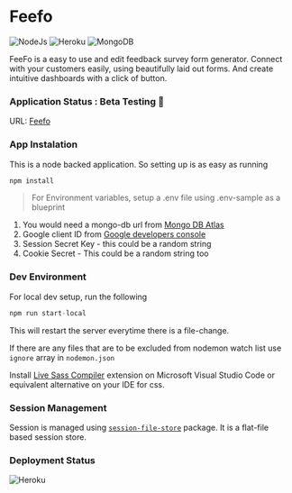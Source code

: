 # Feefo
![NodeJs](https://img.shields.io/badge/Node.Js-grey?style=flat-square&logo=node.js&logoColor=green&labelColor=black)
![Heroku](https://img.shields.io/badge/Heroku-grey?style=flat-square&logo=heroku&logoColor=white&labelColor=black)
![MongoDB](https://img.shields.io/badge/MongoDB-grey?style=flat-square&logo=mongoDb&logoColor=green&labelColor=black)

FeeFo is a easy to use and edit feedback survey form generator. Connect with your customers easily, using beautifully laid out forms. And create intuitive dashboards with a click of button.

### Application Status : Beta Testing 🧪
URL: [Feefo](https://feefo.heroku.com)

### App Instalation
This is a node backed application. So setting up is as easy as running
```js
npm install
```

> For Environment variables, setup a .env file using .env-sample as a blueprint

1. You would need a mongo-db url from [Mongo DB Atlas](https://cloud.mongodb.com/)
2. Google client ID from [Google developers console](https://console.developers.google.com/)
3. Session Secret Key - this could be a random string
4. Cookie Secret - This could be a random string too

### Dev Environment
For local dev setup, run the following
```js
npm run start-local
```

This will restart the server everytime there is a file-change. 

If there are any files that are to be excluded from nodemon watch list use ```ignore``` array in ```nodemon.json```

Install [Live Sass Compiler](https://marketplace.visualstudio.com/items?itemName=ritwickdey.live-sass) extension on Microsoft Visual Studio Code or equivalent alternative on your IDE for css.

### Session Management
Session is managed using [```session-file-store```](https://www.npmjs.com/package/session-file-store) package. It is a flat-file based session store.

### Deployment Status
![Heroku](https://heroku-badge.herokuapp.com/?app=feefo&style=flat)